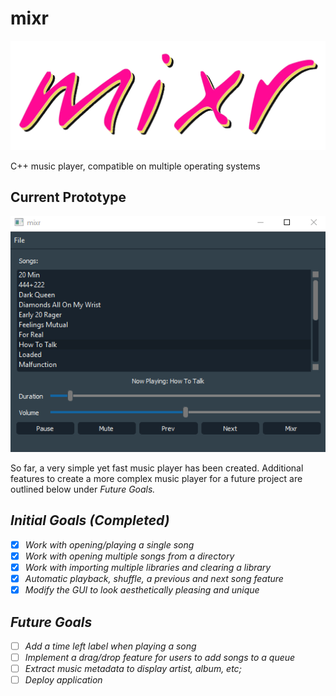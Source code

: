 # mixr

![mixr logo](/img/mixr-logo.png)

C++ music player, compatible on multiple operating systems
## Current Prototype
![dark theme](/img/dark-theme-prototype.PNG)

So far, a very simple yet fast music player has been created. Additional features to create a more complex music player for a future project are outlined below under <i>Future Goals<i>.

## Initial Goals (Completed)
- [x] Work with opening/playing a single song
- [x] Work with opening multiple songs from a directory
- [x] Work with importing multiple libraries and clearing a library
- [x] Automatic playback, shuffle, a previous and next song feature
- [x] Modify the GUI to look aesthetically pleasing and unique

## Future Goals
- [ ] Add a time left label when playing a song
- [ ] Implement a drag/drop feature for users to add songs to a queue
- [ ] Extract music metadata to display artist, album, etc;
- [ ] Deploy application

